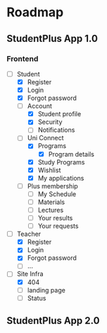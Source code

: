 # Roadmap

## StudentPlus App 1.0

### Frontend

* [ ] Student
  * [x] Register
  * [x] Login
  * [x] Forgot password
  * [ ] Account&#x20;
    * [x] Student profile
    * [x] Security
    * [ ] Notifications
  * [ ] Uni Connect
    * [x] Programs
      * [x] Program details
    * [x] Study Programs
    * [x] Wishlist
    * [x] My applications
  * [ ] Plus membership&#x20;
    * [ ] My Schedule
    * [ ] Materials
    * [ ] Lectures&#x20;
    * [ ] Your results
    * [ ] Your requests
* [ ] Teacher
  * [x] Register
  * [x] Login
  * [x] Forgot password
  * [ ] ...
* [ ] Site Infra
  * [x] 404
  * [ ] landing page
  * [ ] Status

## StudentPlus App 2.0
